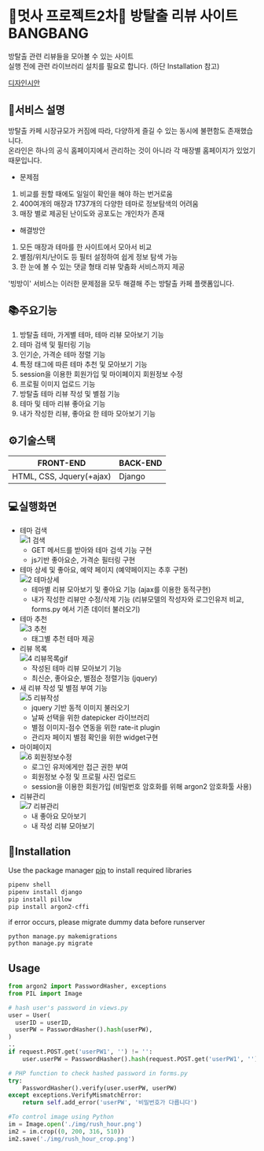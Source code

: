 # 🦁멋사 프로젝트2차🦁 방탈출 리뷰 사이트 BANGBANG
방탈출 관련 리뷰들을 모아볼 수 있는 사이트 <br>
실행 전에 관련 라이브러리 설치를 필요로 합니다. (하단 Installation 참고)

[디자인시안](https://xd.adobe.com/view/e0e54edb-2c9c-41ce-8a15-2a08127117c6-b5b6/screen/284d5790-8455-4732-8176-7b9fa7c5a715/)

## 📖서비스 설명
방탈출 카페 시장규모가 커짐에 따라, 다양하게 즐길 수 있는 동시에 불편함도 존재했습니다. <br>
온라인은 하나의 공식 홈페이지에서 관리하는 것이 아니라 각 매장별 홈페이지가 있었기 때문입니다.

- 문제점 
1. 비교를 원할 때에도 일일이 확인을 해야 하는 번거로움 
2. 400여개의 매장과 1737개의 다양한 테마로 정보탐색의 어려움 
3. 매장 별로 제공된 난이도와 공포도는 개인차가 존재 
- 해결방안
1. 모든 매장과 테마를 한 사이트에서 모아서 비교
2. 별점/위치/난이도 등 필터 설정하여 쉽게 정보 탐색 가능 
3. 한 눈에 볼 수 있는 댓글 형태 리뷰 맞춤화 서비스까지 제공 

'빙방이' 서비스는 이러한 문제점을 모두 해결해 주는 방탈출 카페 플랫폼입니다.

## 📚주요기능
1. 방탈출 테마, 가게별 테마, 테마 리뷰 모아보기 기능
3. 테마 검색 및 필터링 기능
4. 인기순, 가격순 테마 정렬 기능
5. 특정 태그에 따른 테마 추천 및 모아보기 기능
6. session을 이용한 회원가입 및 마이페이지 회원정보 수정
7. 프로필 이미지 업로드 기능
8. 방탈출 테마 리뷰 작성 및 별점 기능
9. 테마 및 테마 리뷰 좋아요 기능
10. 내가 작성한 리뷰, 좋아요 한 테마 모아보기 기능

## ⚙️기술스택

| FRONT-END          | BACK-END               |
| ----------------- |:----------------------- |
| HTML, CSS, Jquery(+ajax)       | Django   |
## 💻실행화면
+ 테마 검색<br>
![1 검색](https://user-images.githubusercontent.com/66814071/146974086-9230b25b-4df4-463e-bd6a-7126168f7cb5.gif)
  + GET 메서드를 받아와 테마 검색 기능 구현
  + js기반 좋아요순, 가격순 필터링 구현
+ 테마 상세 및 좋아요, 예약 페이지 (예약페이지는 추후 구현)<br>
![2 테마상세](https://user-images.githubusercontent.com/66814071/146974158-79ff55ae-cad1-4b8b-afb8-98762206790e.gif)
  + 테마별 리뷰 모아보기 및 좋아요 기능 (ajax를 이용한 동적구현)
  + 내가 작성한 리뷰만 수정/삭제 기능 (리뷰모델의 작성자와 로그인유저 비교, forms.py 에서 기존 데이터 불러오기)
+ 테마 추천<br>
![3 추천](https://user-images.githubusercontent.com/66814071/146974192-d50acf0c-d550-4474-986a-72245ecfe765.gif)
  + 태그별 추천 테마 제공 
+ 리뷰 목록<br>
![4 리뷰목록gif](https://user-images.githubusercontent.com/66814071/146974215-26b62223-24fe-483e-b26b-01c64a883730.gif)
  + 작성된 테마 리뷰 모아보기 기능
  + 최신순, 좋아요순, 별점순 정렬기능 (jquery) 
+ 새 리뷰 작성 및 별점 부여 기능<br>
![5 리뷰작성](https://user-images.githubusercontent.com/66814071/146974260-3fe855ae-6084-4015-a1af-6794754653e4.gif)
  + jquery 기반 동적 이미지 불러오기
  + 날짜 선택을 위한 datepicker 라이브러리
  + 별점 이미지-점수 연동을 위한 rate-it plugin
  + 관리자 페이지 별점 확인을 위한 widget구현
+ 마이페이지<br>
![6 회원정보수정](https://user-images.githubusercontent.com/66814071/146974405-8807335c-50cf-4213-ab2b-89236c71a5f6.gif)
  + 로그인 유저에게만 접근 권한 부여
  + 회원정보 수정 및 프로필 사진 업로드
  + session을 이용한 회원가입 (비밀번호 암호화를 위해 argon2 암호화툴 사용)
+ 리뷰관리<br>
![7 리뷰관리](https://user-images.githubusercontent.com/66814071/146974464-d6c71714-f905-4e10-8b95-3e4d91163d14.gif)
  + 내 좋아요 모아보기
  + 내 작성 리뷰 모아보기

## 🧰Installation

Use the package manager [pip](https://pip.pypa.io/en/stable/) to install required libraries

```bash
pipenv shell
pipenv install django
pip install pillow
pip install argon2-cffi
```

if error occurs, please migrate dummy data before runserver
```bash
python manage.py makemigrations
python manage.py migrate
```

## Usage

```python
from argon2 import PasswordHasher, exceptions
from PIL import Image

# hash user's password in views.py
user = User(
  userID = userID,
  userPW = PasswordHasher().hash(userPW),
)
..
if request.POST.get('userPW1', '') != '':
    user.userPW = PasswordHasher().hash(request.POST.get('userPW1', ''))

# PHP function to check hashed password in forms.py
try:
    PasswordHasher().verify(user.userPW, userPW)
except exceptions.VerifyMismatchError:
    return self.add_error('userPW', '비밀번호가 다릅니다')

#To control image using Python
im = Image.open('./img/rush_hour.png')
im2 = im.crop((0, 200, 316, 510))
im2.save('./img/rush_hour_crop.png')

```
